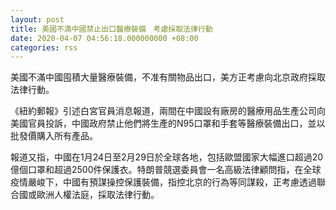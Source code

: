 ```yaml
---
layout: post
title: 美國不滿中國禁止出口醫療裝備　考慮採取法律行動
date: 2020-04-07 04:56:18.000000000 +08:00
categories: rss
---
```


美國不滿中國囤積大量醫療裝備，不准有關物品出口，美方正考慮向北京政府採取法律行動。

《紐約郵報》引述白宮官員消息報道，兩間在中國設有廠房的醫療用品生產公司向美國官員投訴，中國政府禁止他們將生產的N95口罩和手套等醫療裝備出口，並以批發價購入所有產品。

報道又指，中國在1月24日至2月29日於全球各地，包括歐盟國家大幅進口超過20億個口罩和超過2500件保護衣。特朗普競選委員會一名高級法律顧問指，在全球疫情嚴峻下，中國有預謀操控保護裝備，指控北京的行為等同謀殺，正考慮透過聯合國或歐洲人權法庭，採取法律行動。
